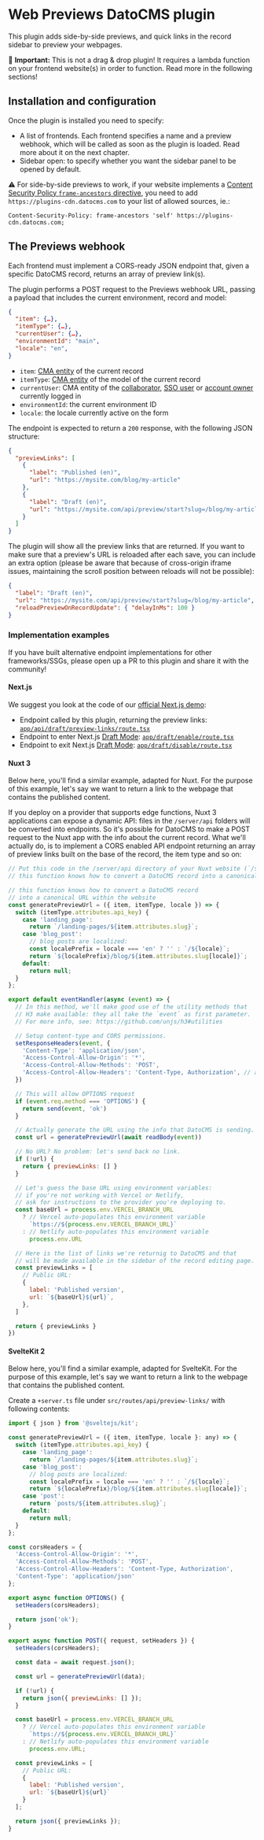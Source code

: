 # Web Previews DatoCMS plugin

This plugin adds side-by-side previews, and quick links in the record sidebar to preview your webpages.

🚨 **Important:** This is not a drag & drop plugin! It requires a lambda function on your frontend website(s) in order to function. Read more in the following sections!

## Installation and configuration

Once the plugin is installed you need to specify:

- A list of frontends. Each frontend specifies a name and a preview webhook, which will be called as soon as the plugin is loaded. Read more about it on the next chapter.
- Sidebar open: to specify whether you want the sidebar panel to be opened by default.

⚠️ For side-by-side previews to work, if your website implements a [Content Security Policy `frame-ancestors` directive](https://developer.mozilla.org/en-US/docs/Web/HTTP/CSP), you need to add `https://plugins-cdn.datocms.com` to your list of allowed sources, ie.:

```
Content-Security-Policy: frame-ancestors 'self' https://plugins-cdn.datocms.com;
```

## The Previews webhook

Each frontend must implement a CORS-ready JSON endpoint that, given a specific DatoCMS record, returns an array of preview link(s).

The plugin performs a POST request to the Previews webhook URL, passing a payload that includes the current environment, record and model:

```json
{
  "item": {…},
  "itemType": {…},
  "currentUser": {…},
  "environmentId": "main",
  "locale": "en",
}
```

- `item`: [CMA entity](https://www.datocms.com/docs/content-management-api/resources/item) of the current record
- `itemType`: [CMA entity](https://www.datocms.com/docs/content-management-api/resources/item-type) of the model of the current record
- `currentUser`: CMA entity of the [collaborator](https://www.datocms.com/docs/content-management-api/resources/user), [SSO user](https://www.datocms.com/docs/content-management-api/resources/sso-user) or [account owner](https://www.datocms.com/docs/content-management-api/resources/account) currently logged in
- `environmentId`: the current environment ID
- `locale`: the locale currently active on the form

The endpoint is expected to return a `200` response, with the following JSON structure:

```json
{
  "previewLinks": [
    {
      "label": "Published (en)",
      "url": "https://mysite.com/blog/my-article"
    },
    {
      "label": "Draft (en)",
      "url": "https://mysite.com/api/preview/start?slug=/blog/my-article"
    }
  ]
}
```

The plugin will show all the preview links that are returned. If you want to make sure that a preview's URL is reloaded after each save, you can include an extra option (please be aware that because of cross-origin iframe issues, maintaining the scroll position between reloads will not be possible):

```json
{
  "label": "Draft (en)",
  "url": "https://mysite.com/api/preview/start?slug=/blog/my-article",
  "reloadPreviewOnRecordUpdate": { "delayInMs": 100 }
}
```

### Implementation examples

If you have built alternative endpoint implementations for other frameworks/SSGs, please open up a PR to this plugin and share it with the community!

#### Next.js

We suggest you look at the code of our [official Next.js demo](https://www.datocms.com/marketplace/starters/marketing-website):

* Endpoint called by this plugin, returning the preview links: [`app/api/draft/preview-links/route.tsx`](https://github.com/datocms/next-landing-page-demo/blob/main/app/api/draft/preview-links/route.tsx)
* Endpoint to enter Next.js [Draft Mode](https://www.datocms.com/docs/next-js/setting-up-next-js-draft-mode): [`app/draft/enable/route.tsx`](https://github.com/datocms/next-landing-page-demo/blob/main/app/draft/enable/route.tsx)
* Endpoint to exit Next.js [Draft Mode](https://www.datocms.com/docs/next-js/setting-up-next-js-draft-mode): [`app/draft/disable/route.tsx`](https://github.com/datocms/next-landing-page-demo/blob/main/app/draft/disable/route.tsx)


#### Nuxt 3

Below here, you'll find a similar example, adapted for Nuxt. For the purpose of this example, let's say we want to return a link to the webpage that contains the published content.

If you deploy on a provider that supports edge functions, Nuxt 3 applications can expose a dynamic API: files in the `/server/api` folders will be converted into endpoints. So it's possible for DatoCMS to make a POST request to the Nuxt app with the info about the current record. What we'll actually do, is to implement a CORS enabled API endpoint returning an array of preview links built on the base of the record, the item type and so on:

```js
// Put this code in the /server/api directory of your Nuxt website (`/server/api/preview-links.ts` will work):
// this function knows how to convert a DatoCMS record into a canonical URL within the website.

// this function knows how to convert a DatoCMS record
// into a canonical URL within the website
const generatePreviewUrl = ({ item, itemType, locale }) => {
  switch (itemType.attributes.api_key) {
    case 'landing_page':
      return `/landing-pages/${item.attributes.slug}`;
    case 'blog_post':
      // blog posts are localized:
      const localePrefix = locale === 'en' ? '' : `/${locale}`;
      return `${localePrefix}/blog/${item.attributes.slug[locale]}`;
    default:
      return null;
  }
};

export default eventHandler(async (event) => {
  // In this method, we'll make good use of the utility methods that 
  // H3 make available: they all take the `event` as first parameter.
  // For more info, see: https://github.com/unjs/h3#utilities

  // Setup content-type and CORS permissions.
  setResponseHeaders(event, {
    'Content-Type': 'application/json',
    'Access-Control-Allow-Origin': '*',
    'Access-Control-Allow-Methods': 'POST',
    'Access-Control-Allow-Headers': 'Content-Type, Authorization', // add any other headers you need
  })

  // This will allow OPTIONS request
  if (event.req.method === 'OPTIONS') {
    return send(event, 'ok')
  }

  // Actually generate the URL using the info that DatoCMS is sending.
  const url = generatePreviewUrl(await readBody(event))

  // No URL? No problem: let's send back no link.
  if (!url) {
    return { previewLinks: [] }
  }

  // Let's guess the base URL using environment variables:
  // if you're not working with Vercel or Netlify,
  // ask for instructions to the provider you're deploying to.
  const baseUrl = process.env.VERCEL_BRANCH_URL
    ? // Vercel auto-populates this environment variable
      `https://${process.env.VERCEL_BRANCH_URL}`
    : // Netlify auto-populates this environment variable
      process.env.URL

  // Here is the list of links we're returnig to DatoCMS and that
  // will be made available in the sidebar of the record editing page.
  const previewLinks = [
    // Public URL:
    {
      label: 'Published version',
      url: `${baseUrl}${url}`,
    },
  ]

  return { previewLinks }
})
```

#### SvelteKit 2

Below here, you'll find a similar example, adapted for SvelteKit. For the purpose of this example, let's say we want to return a link to the webpage that contains the published content.

Create a `+server.ts` file under `src/routes/api/preview-links/` with following contents:

```js
import { json } from '@sveltejs/kit';

const generatePreviewUrl = ({ item, itemType, locale }: any) => {
  switch (itemType.attributes.api_key) {
    case 'landing_page':
      return `/landing-pages/${item.attributes.slug}`;
    case 'blog_post':
      // blog posts are localized:
      const localePrefix = locale === 'en' ? '' : `/${locale}`;
      return `${localePrefix}/blog/${item.attributes.slug[locale]}`;
    case 'post':
      return `posts/${item.attributes.slug}`;
    default:
      return null;
  }
};

const corsHeaders = {
  'Access-Control-Allow-Origin': '*',
  'Access-Control-Allow-Methods': 'POST',
  'Access-Control-Allow-Headers': 'Content-Type, Authorization',
  'Content-Type': 'application/json'
};

export async function OPTIONS() {
  setHeaders(corsHeaders);

  return json('ok');
}

export async function POST({ request, setHeaders }) {
  setHeaders(corsHeaders);

  const data = await request.json();

  const url = generatePreviewUrl(data);

  if (!url) {
    return json({ previewLinks: [] });
  }

  const baseUrl = process.env.VERCEL_BRANCH_URL
    ? // Vercel auto-populates this environment variable
      `https://${process.env.VERCEL_BRANCH_URL}`
    : // Netlify auto-populates this environment variable
      process.env.URL;

  const previewLinks = [
    // Public URL:
    {
      label: 'Published version',
      url: `${baseUrl}${url}`
    }
  ];

  return json({ previewLinks });
}
```



